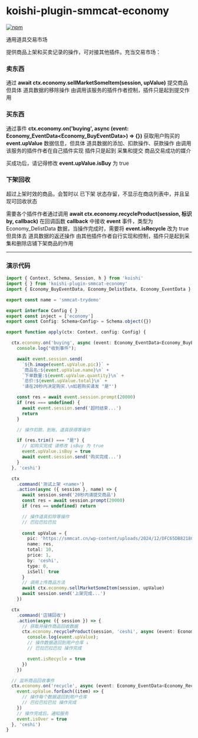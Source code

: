 # koishi-plugin-smmcat-economy

[![npm](https://img.shields.io/npm/v/koishi-plugin-smmcat-economy?style=flat-square)](https://www.npmjs.com/package/koishi-plugin-smmcat-economy)

通用道具交易市场

提供商品上架和买卖记录的操作，可对接其他插件。充当交易市场：

### 卖东西
通过 **await ctx.economy.sellMarketSomeItem(session, upValue)** 提交商品 
但具体 道具数据的移除操作 由调用该服务的插件作者控制，插件只是起到提交作用

### 买东西
通过事件 **ctx.economy.on('buying', async (event: Economy_EventData<Economy_BuyEventData>) => {})** 
获取用户购买的 **event.upValue** 数据信息，但具体 道具数据的添加、扣款操作、获款操作 由调用该服务的插件作者在自己插件实现
插件只是起到 采集和提交 商品交易成功的媒介

买成功后，请记得修改 **event.upValue.isBuy** 为 true

### 下架回收
超过上架时效的商品，会暂时以 已下架 状态存留，不显示在商店列表中，并且呈现可回收状态

需要各个插件作者通过调用 **await ctx.economy.recycleProduct(session, 标识by, callback)**
在回调函数 **callback** 中接收 **event** 事件，类型为 Economy_DelistData 数据，当操作完成时，需要将 **event.isRecycle** 改为 true
但具体去 道具数据的返还操作 由其他插件作者自行实现和控制，插件只是起到采集和删除店铺下架商品的作用

***
### 演示代码

``` typescript
import { Context, Schema, Session, h } from 'koishi'
import { } from 'koishi-plugin-smmcat-economy'
import { Economy_BuyEventData, Economy_DelistData, Economy_EventData } from 'koishi-plugin-smmcat-economy/lib/type'

export const name = 'smmcat-trydemo'

export interface Config { }
export const inject = ['economy']
export const Config: Schema<Config> = Schema.object({})

export function apply(ctx: Context, config: Config) {

  ctx.economy.on('buying', async (event: Economy_EventData<Economy_BuyEventData>) => {
    console.log("收到事件");

    await event.session.send(
      `${h.image(event.upValue.pic)}` +
      `商品名:${event.upValue.name}\n` +
      `下单数量:${event.upValue.quantity}\n` +
      `总价:${event.upValue.total}\n` +
      '请在20秒内决定购买.\n如若购买请发 "是"')

    const res = await event.session.prompt(20000)
    if (res === undefined) {
      await event.session.send('超时结束...')
      return
    }

    // 操作扣款、到账、道具获得等操作

    if (res.trim() === "是") {
      // 如购买完成 请修改 isBuy 为 true
      event.upValue.isBuy = true
      await event.session.send('购买完成...')
    }
  }, 'ceshi')

  ctx
    .command('测试上架 <name>')
    .action(async ({ session }, name) => {
      await session.send('20秒内请提交商品')
      const res = await session.prompt(20000)
      if (res == undefined) return

      // 操作道具扣除等操作
      // 巴拉巴拉巴拉
      
      const upValue = {
        pic: 'https://smmcat.cn/wp-content/uploads/2024/12/DFC65DB8218C6820BD5E1BF181D545CD.jpg',
        name: res,
        total: 10,
        price: 1,
        by: 'ceshi',
        type: 0,
        isSell: true
      }
      // 调用上传商品方法
      await ctx.economy.sellMarketSomeItem(session, upValue)
      await session.send('上架完成...')
    })

  ctx
    .command('店铺回收')
    .action(async ({ session }) => {
      // 获取并操作商品回收数据
      ctx.economy.recycleProduct(session, 'ceshi', async (event: Economy_DelistData) => {
        console.log(event.upValue);
        // 操作数据退回到用户仓库 ↓
        // 巴拉巴拉巴拉 操作完成

        event.isRecycle = true
      })
    })

  // 监听商品回收事件
  ctx.economy.on('recycle', async (event: Economy_EventData<Economy_RecycleData>) => {
    event.upValue.forEach((item) => {
      // 操作每个数据退回到用户仓库
      // 巴拉巴拉巴拉 操作完成
    })
    // 操作完成后，通知服务
    event.isOver = true
  }, 'ceshi')
}
```